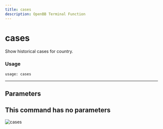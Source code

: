 ```yaml
---
title: cases
description: OpenBB Terminal Function
---
```


# cases

Show historical cases for country.

### Usage 
```python
usage: cases
```
---
## Parameters

This command has no parameters
---
![cases](https://user-images.githubusercontent.com/46355364/153897646-99e4f73f-be61-4ed7-a31d-58e8695e7c50.png)

